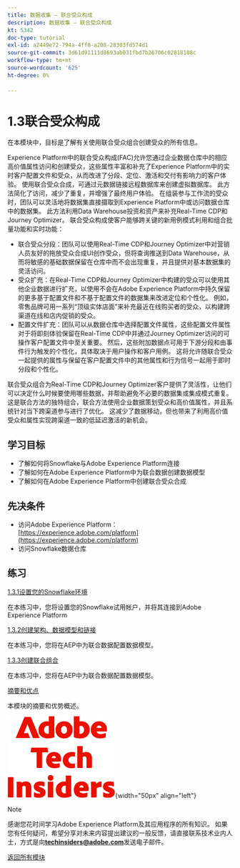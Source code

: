 ```yaml
---
title: 数据收集 — 联合受众构成
description: 数据收集 — 联合受众构成
kt: 5342
doc-type: tutorial
exl-id: a2449e72-794a-4ff0-a208-28303fd574d1
source-git-commit: 3d61d91111d8693ab031fbd7b26706c02818108c
workflow-type: tm+mt
source-wordcount: '625'
ht-degree: 0%

---
```


# 1.3联合受众构成

在本模块中，目标是了解有关使用联合受众组合创建受众的所有信息。

Experience Platform中的联合受众构成(FAC)允许您通过企业数据仓库中的相应高价值属性访问和创建受众，这些属性丰富和补充了Experience Platform中的实时客户配置文件和受众，从而改进了分段、定位、激活和交付有影响力的客户体验。 使用联合受众合成，可通过元数据链接远程数据库来创建虚拟数据库。 此方法简化了访问，减少了重复，并增强了最终用户体验。 在组装参与工作流的受众时，团队可以灵活地将数据集直接摄取到Experience Platform中或访问数据仓库中的数据集。 此方法利用Data Warehouse投资和资产来补充Real-Time CDP和Journey Optimizer。 联合受众构成使客户能够跨关键的新用例模式利用和组合批量功能和实时功能：

- 联合受众分段：团队可以使用Real-Time CDP和Journey Optimizer中对营销人员友好的拖放受众合成UI创作受众，但将查询推送到Data Warehouse，从而将敏感的基础数据保留在仓库中而不会出现重复，并且提供对基本数据集的灵活访问。
- 受众扩充：在Real-Time CDP和Journey Optimizer中构建的受众可以使用其他企业数据进行扩充，以使用不会在Adobe Experience Platform中持久保留的更多基于配置文件和不基于配置文件的数据集来改进定位和个性化。 例如，零售品牌可用一系列“顶级实体店面”来补充最近在线购买者的受众，以构建跨渠道在线和店内促销的受众。
- 配置文件扩充：团队可以从数据仓库中选择配置文件属性，这些配置文件属性对于将即刻体验保留在Real-Time CDP中并通过Journey Optimizer访问的可操作客户配置文件中至关重要。 然后，这些附加数据点可用于下游分段和由事件行为触发的个性化，具体取决于用户操作和客户用例。 这将允许随联合受众一起提供的属性与保留在客户配置文件中的其他属性和行为信号一起用于即时分段和个性化。

联合受众组合为Real-Time CDP和Journey Optimizer客户提供了灵活性，让他们可以决定什么时候要使用哪些数据，并帮助避免不必要的数据集或集成模式重复。 这是联合方法的独特组合，联合方法使用企业数据策划受众和高价值属性，并且系统针对当下跨渠道参与进行了优化。 这减少了数据移动，但也带来了利用高价值受众和属性实现跨渠道一致的低延迟激活的新机会。

## 学习目标

- 了解如何将Snowflake与Adobe Experience Platform连接
- 了解如何在Adobe Experience Platform中为联合数据创建数据模型
- 了解如何在Adobe Experience Platform中创建联合受众合成

## 先决条件

- 访问Adobe Experience Platform： [https://experience.adobe.com/platform](https://experience.adobe.com/platform)
- 访问Snowflake数据仓库

## 练习

[1.3.1设置您的Snowflake环境](./ex1.md)

在本练习中，您将设置您的Snowflake试用帐户，并将其连接到Adobe Experience Platform

[1.3.2创建架构、数据模型和链接](./ex2.md)

在本练习中，您将在AEP中为联合数据配置数据模型。

[1.3.3创建联合组合](./ex3.md)

在本练习中，您将在AEP中为联合数据配置数据模型。

[摘要和优点](./summary.md)

本模块的摘要和优势概述。

![技术内部人士](./../../../../assets/images/techinsiders.png){width="50px" align="left"}

>[!NOTE]
>
>感谢您花时间学习Adobe Experience Platform及其应用程序的所有知识。 如果您有任何疑问，希望分享对未来内容提出建议的一般反馈，请直接联系技术业内人士，方式是向&#x200B;**techinsiders@adobe.com**&#x200B;发送电子邮件。

[返回所有模块](./../../../../overview.md)
